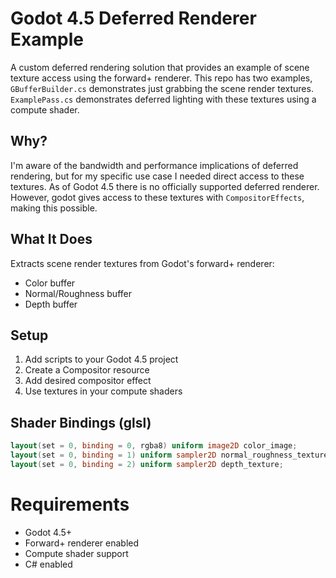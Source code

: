 # Godot 4.5 Deferred Renderer Example

A custom deferred rendering solution that provides an example of scene texture access using the forward+ renderer.
This repo has two examples, `GBufferBuilder.cs` demonstrates just grabbing the scene render textures. `ExamplePass.cs` demonstrates
deferred lighting with these textures using a compute shader.

## Why?

I'm aware of the bandwidth and performance implications of deferred rendering, but for my specific use case I needed direct access to these textures. As of Godot 4.5 there is no officially supported deferred renderer. However, godot gives access to these textures with `CompositorEffects`, making this possible.

## What It Does

Extracts scene render textures from Godot's forward+ renderer:
- Color buffer
- Normal/Roughness buffer
- Depth buffer

## Setup

1. Add scripts to your Godot 4.5 project
2. Create a Compositor resource
3. Add desired compositor effect
4. Use textures in your compute shaders

## Shader Bindings (glsl)
```glsl
layout(set = 0, binding = 0, rgba8) uniform image2D color_image;
layout(set = 0, binding = 1) uniform sampler2D normal_roughness_texture;
layout(set = 0, binding = 2) uniform sampler2D depth_texture;
```

# Requirements
- Godot 4.5+
- Forward+ renderer enabled
- Compute shader support
- C# enabled
